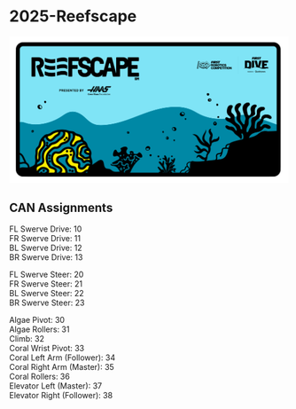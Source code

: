 # 2025-Reefscape

![Reefscape](/res/misc/Reefscape.png)

## CAN Assignments
FL Swerve Drive: 10 \
FR Swerve Drive: 11 \
BL Swerve Drive: 12 \
BR Swerve Drive: 13 

FL Swerve Steer: 20 \
FR Swerve Steer: 21 \
BL Swerve Steer: 22 \
BR Swerve Steer: 23

Algae Pivot: 30 \
Algae Rollers: 31 \
Climb: 32 \
Coral Wrist Pivot: 33 \
Coral Left Arm (Follower): 34 \
Coral Right Arm (Master): 35 \
Coral Rollers: 36 \
Elevator Left (Master): 37 \
Elevator Right (Follower): 38 